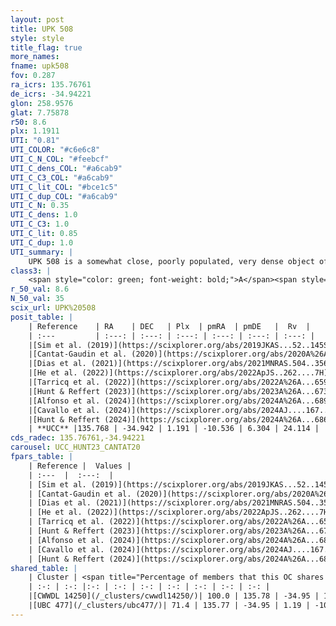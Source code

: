 ```yaml
---
layout: post
title: UPK 508
style: style
title_flag: true
more_names: 
fname: upk508
fov: 0.287
ra_icrs: 135.76761
de_icrs: -34.94221
glon: 258.9576
glat: 7.75878
r50: 8.6
plx: 1.1911
UTI: "0.81"
UTI_COLOR: "#c6e6c8"
UTI_C_N_COL: "#feebcf"
UTI_C_dens_COL: "#a6cab9"
UTI_C_C3_COL: "#a6cab9"
UTI_C_lit_COL: "#bce1c5"
UTI_C_dup_COL: "#a6cab9"
UTI_C_N: 0.35
UTI_C_dens: 1.0
UTI_C_C3: 1.0
UTI_C_lit: 0.85
UTI_C_dup: 1.0
UTI_summary: |
    UPK 508 is a somewhat close, poorly populated, very dense object of very high C3 quality. It is well-studied in the literature. This object shares a large percentage of members with 2 later reported entries.
class3: |
    <span style="color: green; font-weight: bold;">A</span><span style="color: green; font-weight: bold;">A</span>
r_50_val: 8.6
N_50_val: 35
scix_url: UPK%20508
posit_table: |
    | Reference    | RA    | DEC   | Plx  | pmRA  | pmDE   |  Rv  |
    | :---         | :---: | :---: | :---: | :---: | :---: | :---: |
    |[Sim et al. (2019)](https://scixplorer.org/abs/2019JKAS...52..145S) | 135.752 | -34.942 | -- | -10.58 | 6.25 | -- |
    |[Cantat-Gaudin et al. (2020)](https://scixplorer.org/abs/2020A%26A...640A...1C) | 135.775 | -34.942 | 1.178 | -10.558 | 6.235 | -- |
    |[Dias et al. (2021)](https://scixplorer.org/abs/2021MNRAS.504..356D) | 135.791 | -34.937 | 1.172 | -10.56 | 6.238 | 28.042 |
    |[He et al. (2022)](https://scixplorer.org/abs/2022ApJS..262....7H) | 135.788 | -34.977 | 1.191 | -10.543 | 6.304 | -- |
    |[Tarricq et al. (2022)](https://scixplorer.org/abs/2022A%26A...659A..59T) | 135.768 | -34.923 | 1.187 | -10.526 | 6.304 | -- |
    |[Hunt & Reffert (2023)](https://scixplorer.org/abs/2023A%26A...673A.114H) | 135.754 | -34.945 | 1.2 | -10.485 | 6.319 | 23.644 |
    |[Alfonso et al. (2024)](https://scixplorer.org/abs/2024A%26A...689A..18A) | 135.828 | -35.01 | 1.146 | -10.499 | 6.248 | -- |
    |[Cavallo et al. (2024)](https://scixplorer.org/abs/2024AJ....167...12C) | 135.754 | -34.957 | 1.2 | -- | -- | -- |
    |[Hunt & Reffert (2024)](https://scixplorer.org/abs/2024A%26A...686A..42H) | 135.754 | -34.945 | 1.2 | -10.485 | 6.319 | 23.644 |
    | **UCC** |135.768 | -34.942 | 1.191 | -10.536 | 6.304 | 24.114 | 
cds_radec: 135.76761,-34.94221
carousel: UCC_HUNT23_CANTAT20
fpars_table: |
    | Reference |  Values |
    | :---  |  :---:  |
    | [Sim et al. (2019)](https://scixplorer.org/abs/2019JKAS...52..145S) | `d_pc=830, log(age)=8.6` |
    | [Cantat-Gaudin et al. (2020)](https://scixplorer.org/abs/2020A%26A...640A...1C) | `AVNN=0.65, DMNN=9.6, AgeNN=8` |
    | [Dias et al. (2021)](https://scixplorer.org/abs/2021MNRAS.504..356D) | `Av=0.697, Dist=821, logage=8.618, [Fe/H]=0.244` |
    | [He et al. (2022)](https://scixplorer.org/abs/2022ApJS..262....7H) | `A0=0.95, logAge=8.3` |
    | [Tarricq et al. (2022)](https://scixplorer.org/abs/2022A%26A...659A..59T) | `Dist=815, logAgeNN=8.06` |
    | [Hunt & Reffert (2023)](https://scixplorer.org/abs/2023A%26A...673A.114H) | `AV50=0.626, diffAV50=0.264, MOD50=9.488, logAge50=8.24` |
    | [Alfonso et al. (2024)](https://scixplorer.org/abs/2024A%26A...689A..18A) | `AV=0.64891, MOD=9.60061, logAge=8.34180, Z=0.24334` |
    | [Cavallo et al. (2024)](https://scixplorer.org/abs/2024AJ....167...12C) | `AV50=0.61, dMod50=9.54, logAge50=8.64, [Fe/H]50=0.38` |
    | [Hunt & Reffert (2024)](https://scixplorer.org/abs/2024A%26A...686A..42H) | `MassJ=66.8914` |
shared_table: |
    | Cluster | <span title="Percentage of members that this OC shares with the ones listed">%</span>   | RA   | DEC   | Plx   | pmRA  | pmDE  | Rv | UTI |
    | :-: | :-: |:-: | :-: | :-: | :-: | :-: | :-: | :-: |
    |[CWWDL 14250](/_clusters/cwwdl14250/)| 100.0 | 135.78 | -34.95 | 1.2 | -10.54 | 6.3 | 24.73 |0.14 |
    |[UBC 477](/_clusters/ubc477/)| 71.4 | 135.77 | -34.95 | 1.19 | -10.54 | 6.32 | 24.45 |0.0 |
---
```

